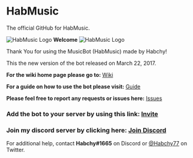 # HabMusic
The official GitHub for HabMusic.

![HabMusic Logo](https://i.imgur.com/B4CrHdG.png) **Welcome** ![HabMusic Logo](https://i.imgur.com/B4CrHdG.png)

Thank You for using the MusicBot (HabMusic) made by Habchy!

This the new version of the bot released on March 22, 2017.

**For the wiki home page please go to:** [Wiki](https://github.com/Habchy/HabMusic/wiki)

**For a guide on how to use the bot please visit:** [Guide](https://github.com/Habchy/HabMusic/wiki/Guide)

**Please feel free to report any requests or issues here:** [Issues](https://github.com/Habchy/HabMusic/issues)

### Add the bot to your server by using this link: [Invite](https://discordapp.com/oauth2/authorize?client_id=294242685831872512&permissions=706427688&scope=bot)

### Join my discord server by clicking here: [Join Discord](https://discord.me/habchy)

For additional help, contact **Habchy#1665** on Discord or [@Habchy77](https://twitter.com/habchy77) on Twitter.
